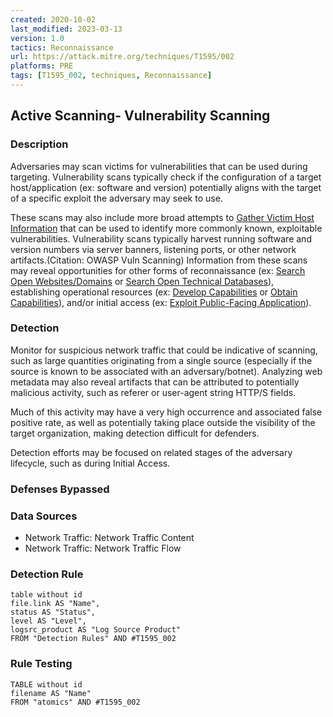 ```yaml
---
created: 2020-10-02
last_modified: 2023-03-13
version: 1.0
tactics: Reconnaissance
url: https://attack.mitre.org/techniques/T1595/002
platforms: PRE
tags: [T1595_002, techniques, Reconnaissance]
---
```


## Active Scanning- Vulnerability Scanning

### Description

Adversaries may scan victims for vulnerabilities that can be used during targeting. Vulnerability scans typically check if the configuration of a target host/application (ex: software and version) potentially aligns with the target of a specific exploit the adversary may seek to use.

These scans may also include more broad attempts to [Gather Victim Host Information](https://attack.mitre.org/techniques/T1592) that can be used to identify more commonly known, exploitable vulnerabilities. Vulnerability scans typically harvest running software and version numbers via server banners, listening ports, or other network artifacts.(Citation: OWASP Vuln Scanning) Information from these scans may reveal opportunities for other forms of reconnaissance (ex: [Search Open Websites/Domains](https://attack.mitre.org/techniques/T1593) or [Search Open Technical Databases](https://attack.mitre.org/techniques/T1596)), establishing operational resources (ex: [Develop Capabilities](https://attack.mitre.org/techniques/T1587) or [Obtain Capabilities](https://attack.mitre.org/techniques/T1588)), and/or initial access (ex: [Exploit Public-Facing Application](https://attack.mitre.org/techniques/T1190)).

### Detection

Monitor for suspicious network traffic that could be indicative of scanning, such as large quantities originating from a single source (especially if the source is known to be associated with an adversary/botnet). Analyzing web metadata may also reveal artifacts that can be attributed to potentially malicious activity, such as referer or user-agent string HTTP/S fields.

Much of this activity may have a very high occurrence and associated false positive rate, as well as potentially taking place outside the visibility of the target organization, making detection difficult for defenders.

Detection efforts may be focused on related stages of the adversary lifecycle, such as during Initial Access.

### Defenses Bypassed



### Data Sources

  - Network Traffic: Network Traffic Content
  -  Network Traffic: Network Traffic Flow
### Detection Rule

```dataview
table without id
file.link AS "Name",
status AS "Status",
level AS "Level",
logsrc_product AS "Log Source Product"
FROM "Detection Rules" AND #T1595_002
```

### Rule Testing

```dataview
TABLE without id
filename AS "Name"
FROM "atomics" AND #T1595_002
```
